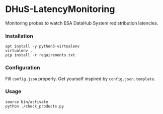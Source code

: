 # DHuS-LatencyMonitoring

Monitoring probes to watch ESA DataHub System redistribution latencies.

### Installation

```
apt install -y python3-virtualenv
virtualenv .
pip install -r requirements.txt
```

### Configuration

Fill `config.json` properly. Get yourself inspired by `config.json.template`.

### Usage

```
source bin/activate
python ./check_products.py
```

